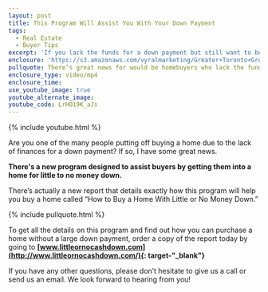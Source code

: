 ```yaml
---
layout: post
title: This Program Will Assist You With Your Down Payment
tags:
  - Real Estate
  - Buyer Tips
excerpt: 'If you lack the funds for a down payment but still want to buy a home, I’ve got some great news.'
enclosure: 'https://s3.amazonaws.com/vyralmarketing/Greater+Toronto+Group/Greater+Toronto+Group-+Great+news+for+would-be+homebuyers.mp4'
pullquote: There’s great news for would be homebuyers who lack the funds for down payment.
enclosure_type: video/mp4
enclosure_time:
use_youtube_image: true
youtube_alternate_image:
youtube_code: LrH019K_aJs
---
```



{% include youtube.html %}

Are you one of the many people putting off buying a home due to the lack of finances for a down payment? If so, I have some great news.

**There's a new program designed to assist buyers by getting them into a home for little to no money down.**

There’s actually a new report that details exactly how this program will help you buy a home called “How to Buy a Home With Little or No Money Down.”

{% include pullquote.html %}

To get all the details on this program and find out how you can purchase a home without a large down payment, order a copy of the report today by going to **[www.littleornocashdown.com](http://www.littleornocashdown.com/){: target-"_blank"}**

If you have any other questions, please don’t hesitate to give us a call or send us an email. We look forward to hearing from you!